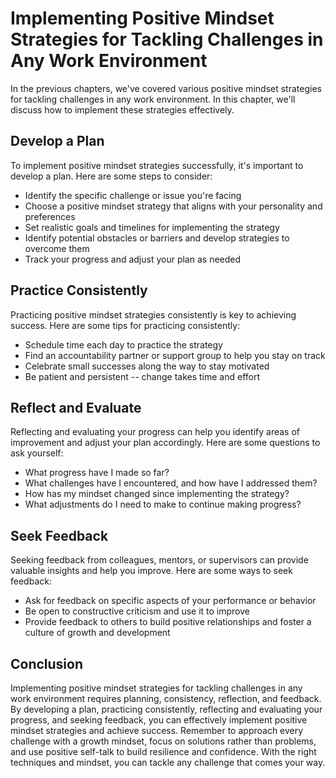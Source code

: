 Implementing Positive Mindset Strategies for Tackling Challenges in Any Work Environment
===================================================================================================================

In the previous chapters, we've covered various positive mindset strategies for tackling challenges in any work environment. In this chapter, we'll discuss how to implement these strategies effectively.

Develop a Plan
--------------

To implement positive mindset strategies successfully, it's important to develop a plan. Here are some steps to consider:

* Identify the specific challenge or issue you're facing
* Choose a positive mindset strategy that aligns with your personality and preferences
* Set realistic goals and timelines for implementing the strategy
* Identify potential obstacles or barriers and develop strategies to overcome them
* Track your progress and adjust your plan as needed

Practice Consistently
---------------------

Practicing positive mindset strategies consistently is key to achieving success. Here are some tips for practicing consistently:

* Schedule time each day to practice the strategy
* Find an accountability partner or support group to help you stay on track
* Celebrate small successes along the way to stay motivated
* Be patient and persistent -- change takes time and effort

Reflect and Evaluate
--------------------

Reflecting and evaluating your progress can help you identify areas of improvement and adjust your plan accordingly. Here are some questions to ask yourself:

* What progress have I made so far?
* What challenges have I encountered, and how have I addressed them?
* How has my mindset changed since implementing the strategy?
* What adjustments do I need to make to continue making progress?

Seek Feedback
-------------

Seeking feedback from colleagues, mentors, or supervisors can provide valuable insights and help you improve. Here are some ways to seek feedback:

* Ask for feedback on specific aspects of your performance or behavior
* Be open to constructive criticism and use it to improve
* Provide feedback to others to build positive relationships and foster a culture of growth and development

Conclusion
----------

Implementing positive mindset strategies for tackling challenges in any work environment requires planning, consistency, reflection, and feedback. By developing a plan, practicing consistently, reflecting and evaluating your progress, and seeking feedback, you can effectively implement positive mindset strategies and achieve success. Remember to approach every challenge with a growth mindset, focus on solutions rather than problems, and use positive self-talk to build resilience and confidence. With the right techniques and mindset, you can tackle any challenge that comes your way.
